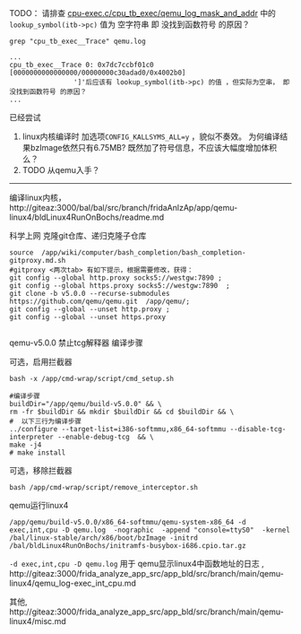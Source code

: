 
TODO： 请排查 [cpu-exec.c/cpu_tb_exec/qemu_log_mask_and_addr](http://giteaz:3000/frida_analyze_app_src/app_bld/src/branch/main/qemu-linux4/qemu_log-exec_int_cpu.md#cpu-execccpu_tb_execqemu_log_mask_and_addr) 中的 ```lookup_symbol(itb->pc)``` 值为 空字符串 即 没找到函数符号 的原因？

```grep "cpu_tb_exec__Trace" qemu.log```
```
...
cpu_tb_exec__Trace 0: 0x7dc7ccbf01c0 [0000000000000000/00000000c30adad0/0x4002b0] 
                ']'后应该有 lookup_symbol(itb->pc) 的值 ，但实际为空串， 即 没找到函数符号 的原因？
...
```

已经尝试 
1. linux内核编译时 加选项```CONFIG_KALLSYMS_ALL=y``` ，貌似不奏效。 为何编译结果bzImage依然只有6.75MB? 既然加了符号信息，不应该大幅度增加体积么？
2. TODO 从qemu入手？

----

编译linux内核， http://giteaz:3000/bal/bal/src/branch/fridaAnlzAp/app/qemu-linux4/bldLinux4RunOnBochs/readme.md


科学上网 克隆git仓库、递归克隆子仓库
```shell
source  /app/wiki/computer/bash_completion/bash_completion-gitproxy.md.sh
#gitproxy <两次tab> 有如下提示，根据需要修改，获得：
git config --global http.proxy socks5://westgw:7890 ; 
git config --global https.proxy socks5://westgw:7890  ; 
git clone -b v5.0.0 --recurse-submodules https://github.com/qemu/qemu.git  /app/qemu/;    
git config --global --unset http.proxy ; 
git config --global --unset https.proxy


```

qemu-v5.0.0 禁止tcg解释器 编译步骤

可选，启用拦截器
```shell
bash -x /app/cmd-wrap/script/cmd_setup.sh
```

```shell
#编译步骤
buildDir="/app/qemu/build-v5.0.0" && \
rm -fr $buildDir && mkdir $buildDir && cd $buildDir && \
#  以下三行为编译步骤
../configure --target-list=i386-softmmu,x86_64-softmmu --disable-tcg-interpreter --enable-debug-tcg  && \ 
make -j4
# make install
```

可选，移除拦截器
```shell
bash /app/cmd-wrap/script/remove_interceptor.sh
```

qemu运行linux4
```shell
/app/qemu/build-v5.0.0/x86_64-softmmu/qemu-system-x86_64 -d exec,int,cpu -D qemu.log  -nographic  -append "console=ttyS0"  -kernel  /bal/linux-stable/arch/x86/boot/bzImage -initrd /bal/bldLinux4RunOnBochs/initramfs-busybox-i686.cpio.tar.gz

```
```-d exec,int,cpu -D qemu.log``` 用于 qemu显示linux4中函数地址的日志 , http://giteaz:3000/frida_analyze_app_src/app_bld/src/branch/main/qemu-linux4/qemu_log-exec_int_cpu.md

其他, http://giteaz:3000/frida_analyze_app_src/app_bld/src/branch/main/qemu-linux4/misc.md